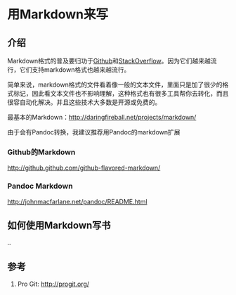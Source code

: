 # 用Markdown来写 #

## 介绍 ##

Markdown格式的普及要归功于[Github](github.com)和[StackOverflow](http://stackoverflow.com/)。因为它们越来越流行，它们支持markdown格式也越来越流行。

简单来说，markdown格式的文件看着像一般的文本文件，里面只是加了很少的格式标记，因此看文本文件也不影响理解，这种格式也有很多工具帮你去转化，而且很容自动化解决。并且这些技术大多数是开源或免费的。

最基本的Markdown：<http://daringfireball.net/projects/markdown/>

由于会有Pandoc转换，我建议推荐用Pandoc的markdown扩展

### Github的Markdown ###
<http://github.github.com/github-flavored-markdown/>

### Pandoc Markdown ###
<http://johnmacfarlane.net/pandoc/README.html> 

## 如何使用Markdown写书 ##
..

## 参考 ##
 1. Pro Git: <http://progit.org/>
 

 
